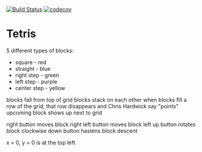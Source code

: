 [![Build Status](https://travis-ci.org/gspitz01/tetris.svg?branch=master)](https://travis-ci.org/gspitz01/tetris)
[![codecov](https://codecov.io/gh/gspitz01/tetris/branch/master/graph/badge.svg)](https://codecov.io/gh/gspitz01/tetris)
# Tetris

5 different types of blocks:
- square - red
- straight - blue
- right step - green
- left step - purple
- center step - yellow

blocks fall from top of grid
blocks stack on each other
when blocks fill a row of the grid, that row disappears and Chris Hardwick say "points"
upcoming block shows up next to grid

right button moves block right
left button moves block left
up button rotates block clockwise
down button hastens block descent

x = 0, y = 0 is at the top left